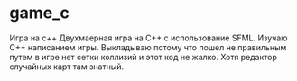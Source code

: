 # game_c
Игра на c++
Двухмаерная игра на C++ с использование SFML.
Изучаю C++ написанием игры. 
Выкладываю потому что пошел не правильным путем в игре нет сетки коллизий и этот код не жалко. Хотя редактор случайных карт там знатный.
